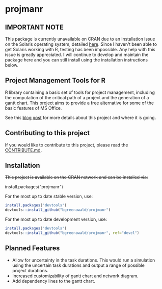 # projmanr

## IMPORTANT NOTE

This package is currently unavailable on CRAN due to an installation issue on the Solaris operating system, detailed [here](https://github.com/bgreenawald/projmanr/issues/8). Since I haven't been able to get Solaris working with R, testing has been impossible. Any help with this issue is greatly appreciated. I will continue to develop and maintain the package here and you can still install using the installation instructions below.

## Project Management Tools for R

R library containing a basic set of tools for project management, including the computation of the critical path of a project and the generation of a gantt chart. This project aims to provide a free alternative for some of the basic features of MS Office.

See this [blog post](https://bgreenawald.github.io/blog/2018/projmanr.html) for more details about this project and where it is going.

## Contributing to this project

If you would like to contribute to this project, please read the [CONTRIBUTE.md](https://github.com/bgreenawald/projmanr/blob/master/CONTRIBUTE.md).

## Installation 

~~This project is available on the CRAN network and can be installed via:~~

~~install.packages("projmanr")~~


For the most up to date stable version, use:

```R
install.packages("devtools")
devtools::install_github("bgreenawald/projmanr")
```

For the most up to date development version, use:

```R
install.packages("devtools")
devtools::install_github("bgreenawald/projmanr", ref="devel")
```
## Planned Features

* Allow for uncertainty in the task durations. This would run a simulation using the uncertain task durations and output a range of possible project durations.
* Increased customizability of gantt chart and network diagram.
* Add dependency lines to the gantt chart.
